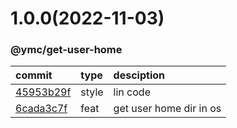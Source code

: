 <a name="1.0.0"></a>
# 1.0.0(2022-11-03)
### @ymc/get-user-home
commit|type|desciption
:----|:----|:----
[45953b29f](https://github.com/ymc-github/js-idea/commit/b45953b29f26269ac764ca70f6950b0c4ebe1cd3)|style|lin code
[6cada3c7f](https://github.com/ymc-github/js-idea/commit/76cada3c7f5d84326f37f92b47d2e097f4352121)|feat|get user home dir in os
